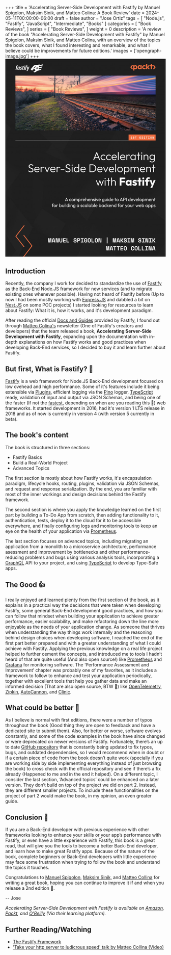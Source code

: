 +++
title = 'Accelerating Server-Side Development with Fastify by Manuel Spigolon, Maksim Sinik, and Matteo Colina: A Book Review'
date = 2024-05-11T00:00:00-06:00
draft = false
author = "Jose Ortiz"
tags = [
    "Node.js",
    "Fastify",
    "JavaScript",
    "Intermediate",
    "Books"
]
categories = [
    "Book Reviews",
]
series = [
    "Book Reviews",
]
weight = 0
description = 'A review of the book "Accelerating Server-Side Development with Fastify" by Manuel Spigolon, Maksim Sinik, and Matteo Colina, with an overview of the topics the book covers, what I found interesting and remarkable, and what I believe could be improvements for future editions.'
images = ['opengraph-image.jpg']
+++
![Book Cover](./book_cover.jpeg 'Cover image source: Packtpub.com')

## Introduction

Recently, the company I work for decided to standardize the use of [Fastify](https://fastify.dev) as the Back-End Node.JS framework for new services (and to migrate existing ones whenever possible). Having not heard of Fastify before (Up to now I had been mostly working with [Express.JS](https://expressjs.com) and dabbled a bit on [Nest.JS](https://nestjs.com) on some POC projects) I started looking for resources to learn about Fastify: What it is, how it works, and it's development paradigm.

After reading the official [Docs and Guides](https://fastify.dev/docs/latest/) provided by Fastify, I found out through [Matteo Colina's](https://nodeland.dev) newsletter (One of Fastify's creators and developers) that the team released a book, **Accelerating Server-Side Development with Fastify**, expanding upon the documentation with in-depth explanations on how Fastify works and good practices when developing Back-End services, so I decided to buy it and learn further about Fastify.

## But first, What is Fastify? 🤔

[Fastify](https://fastify.dev) is a web framework for Node.JS Back-End development focused on low ovehead and high performance. Some of it's features include it being extensible via [Plugins](https://fastify.dev/ecosystem/), efficient logging via the [Pino](https://getpino.io) logger, [TypeScript](https://www.typescriptlang.org) ready, validation of input and output via JSON Schemas, and being one of the faster (If not the [fastest](https://fastify.dev/benchmarks/), depending on when are you reading this 👀) web frameworks. It started development in 2016, had it's version 1 LTS release in 2018 and as of now is currently in version 4 (with version 5 currently in beta).

## The book's content

The book is structured in three sections:

- Fastify Basics
- Build a Real-World Project
- Advanced Topics

The first section is mostly about how Fastify works, it's encapsulation paradigm, lifecycle hooks, routing, plugins, validation via JSON Schemas, and request and response serialization. By the end, you are familiar with most of the inner workings and design decisions behind the Fastify framework.

The second section is where you apply the knowledge learned on the first part by building a To-Do App from scratch, then adding functionality to it, authentication, tests, deploy it to the cloud for it to be accessible everywhere, and finally configuring logs and monitoring tools to keep an eye on the health of your application via [Prometheus](https://prometheus.io).

The last section focuses on advanced topics, including migrating an application from a monolith to a microservice architecture, performance asessment and improvement by bottlenecks and other performance-reducing problems and bugs using various analysis tools, incorporating a [GraphQL](https://graphql.org) API to your project, and using [TypeScript](https://www.typescriptlang.org) to develop Type-Safe apps.

## The Good :+1:

I really enjoyed and learned plenty from the first section of the book, as it explains in a practical way the decisions that were taken when developing Fastify, some general Back-End development good practices, and how you can follow that mindset when building your application to achieve greater performance, easier scalability, and make refactoring down the line more enjoyable as the needs of your application change. As someone that thrives when understanding the way things work internally and the reasoning behind design choices when developing software, I reached the end of the first part better prepared and with a greater understanding of what I could achieve with Fastify. Applying the previous knowledge on a real life project helped to further cement the concepts, and introduced me to tools I hadn’t heard of that are quite useful (And also open source!) like [Prometheus](https://prometheus.io) and [Grafana](https://grafana.com/) for monitoring software. The ‘Performance Assessment and Improvement’ chapter was probably one of my favorites, as it includes a framework to follow to enhance and test your application periodically, together with excellent tools that help you gather data and make an informed decision (That are also open source, BTW 🙌) like [OpenTelemetry](https://opentelemetry.io/), [Zipkin](https://zipkin.io), [AutoCannon](https://github.com/mcollina/autocannon), and [Clinic](https://clinicjs.org/).

## What could be better 🧐

As I believe is normal with first editions, there were a number of typos throughout the book (Good thing they are open to feedback and have a dedicated site to submit them). Also, for better or worse, software evolves constantly, and some of the code examples in the book have since changed or were deprecated on newer versions of Fastify. Fortunately, there’s an up to date [GitHub repository](https://github.com/PacktPublishing/Accelerating-Server-Side-Development-with-Fastify) that is constantly being updated to fix typos, bugs, and outdated dependencies, so I would recommend when in doubt or if a certain piece of code from the book doesn’t quite work (specially if you are working side by side implementing everything instead of just browsing the book) to cross check with the official repository and see if there’s a fix already (Happened to me and in the end it helped).
On a different topic, I consider the last section, ‘Advanced topics’ could be enhanced on a later version. They don’t build on top of the project we did on part 2. Instead, they are different smaller projects. To include these functionalities on the project of part 2 would make the book, in my opinion, an even greater guide.

## Conclusion 🥁

If you are a Back-End developer with previous experience with other frameworks looking to enhance your skills or your app’s performance with Fastify, or even have a little experience with Fastify, this book is a great read, that will give you the tools to become a better Back-End developer, and learn how to make great Fastify apps. Because of the nature of the book, complete beginners or Back-End developers with little experience may face some frustration when trying to follow the book and understand the topics it touches.

Congratulations to [Manuel Spigolon](https://github.com/Eomm), [Maksim Sinik](https://maksim.dev), and [Matteo Collina](https://nodeland.dev) for writing a great book, hoping you can continue to improve it if and when you release a 2nd edition 🎉.

-- Jose

*Accelerating Server-Side Development with Fastify is available on [Amazon](https://www.amazon.com/Accelerating-Server-Side-Development-Fastify-comprehensive/dp/1800563582/ref=tmm_pap_swatch_0?link_from_packtlink=yes), [Packt](https://www.packtpub.com/product/accelerating-server-side-development-with-fastify/9781800563582), and [O'Reilly](https://www.oreilly.com/library/view/accelerating-server-side-development/9781800563582/?_gl=1*1bexho7*_ga*MTIyOTM1MjU1MS4xNzE1NDg1MjI2*_ga_092EL089CH*MTcxNTQ4NTIyNi4xLjAuMTcxNTQ4NTIyOC41OC4wLjA.) (Via their learning platform).*

## Further Reading/Watching

- [The Fastify Framework](https://fastify.dev)
- ['Take your http server to ludicrous speed' talk by Matteo Collina (Video)](https://www.youtube.com/watch?v=5z46jJZNe8k)